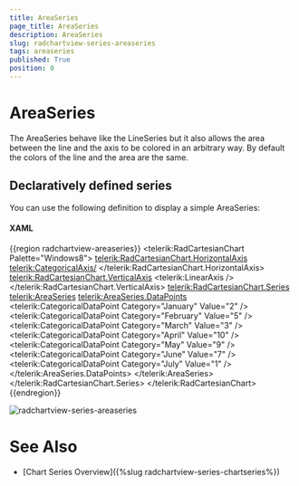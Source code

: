 ```yaml
---
title: AreaSeries
page_title: AreaSeries
description: AreaSeries
slug: radchartview-series-areaseries
tags: areaseries
published: True
position: 0
---
```


# AreaSeries

The AreaSeries behave like the LineSeries but it also allows the area between the line and the axis to be colored in an arbitrary way. By default the colors of the line and the area are the same.

## Declaratively defined series

 You can use the following definition to display a simple AreaSeries:        

#### XAML
{{region radchartview-areaseries}}
	<telerik:RadCartesianChart Palette="Windows8">
	<telerik:RadCartesianChart.HorizontalAxis>
		<telerik:CategoricalAxis/>
	</telerik:RadCartesianChart.HorizontalAxis>
	<telerik:RadCartesianChart.VerticalAxis>
		<telerik:LinearAxis />
	</telerik:RadCartesianChart.VerticalAxis>
	<telerik:RadCartesianChart.Series>
		<telerik:AreaSeries>
			<telerik:AreaSeries.DataPoints>
				<telerik:CategoricalDataPoint Category="January" Value="2" />
				<telerik:CategoricalDataPoint Category="February" Value="5" />
				<telerik:CategoricalDataPoint Category="March" Value="3" />
				<telerik:CategoricalDataPoint Category="April" Value="10" />
				<telerik:CategoricalDataPoint Category="May" Value="9" />
				<telerik:CategoricalDataPoint Category="June" Value="7" />
				<telerik:CategoricalDataPoint Category="July" Value="1" />
			</telerik:AreaSeries.DataPoints>
		</telerik:AreaSeries>
	</telerik:RadCartesianChart.Series>
	</telerik:RadCartesianChart>
{{endregion}}

![radchartview-series-areaseries](images/radchartview-series-areaseries.png)

# See Also
 * [Chart Series Overview]({%slug radchartview-series-chartseries%})